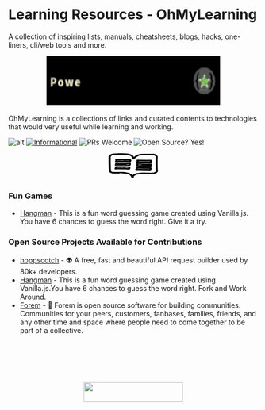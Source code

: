# Learning Resources - OhMyLearning

<!-- HEADER -->

A collection of inspiring lists, manuals, cheatsheets, blogs, hacks, one-liners, cli/web tools and more.

<p align="center">
  <img width="350" height="100" src="./assets/powered.gif" href="https://ohmyscript.com/">
</p>


OhMyLearning is a collections of links and curated contents to technologies that would very useful while learning and working. 


![alt](https://img.shields.io/apm/l/vim-mode?label=license&logo=dark-green) [![Informational](https://img.shields.io/badge/OhMyLearning-Powered--By--OhMyScript-informational)](https://ohmyscript.com/) ![PRs Welcome](https://img.shields.io/badge/PRs-Welcome-success) ![Open Source? Yes!](https://badgen.net/badge/Open%20Source%20%3F/Yes%21/blue?icon=github)



<p align="center">
  <img width="100" height="50" src="./assets/logo.png">
</p>
<!-- HEADER -->


<!-- YOUR_CONTENT_GOES_HERE -->

### Fun Games
   * [Hangman](https://hang-man-word-game.herokuapp.com/) - This is a fun word guessing game created using Vanilla.js. You have 6 chances to guess the word right. Give it a try.

### Open Source Projects Available for Contributions
   * [hoppscotch](https://github.com/nishantpersonal/hangman) - :alien: A free, fast and beautiful API request builder used by 80k+ developers.
   * [Hangman](https://github.com/nishantpersonal/hangman) - This is a fun word guessing game created using Vanilla.js.You have 6 chances to guess the word right. Fork and Work Around.
   * [Forem](https://github.com/forem/forem) - :seedling: Forem is open source software for building communities. Communities for your peers, customers, fanbases, families, friends, and any other time and space where people need to come together to be part of a collective.

 
<!-- YOUR_CONTENT_GOES_HERE -->




<!-- FOOTER -->
<br><br><br><br>
<p align="center">
  <img width="200" height="40" src="http://ForTheBadge.com/images/badges/built-with-love.svg">
</p>
<!-- FOOTER -->

